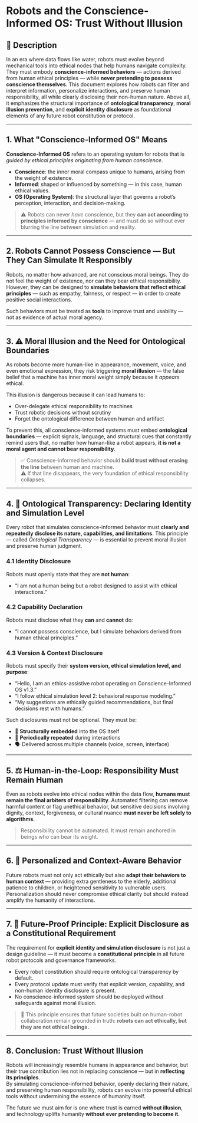 # Robots and the Conscience-Informed OS: Trust Without Illusion

## 📘 Description
In an era where data flows like water, robots must evolve beyond mechanical tools into ethical nodes that help humans navigate complexity. They must embody **conscience-informed behaviors** — actions derived from human ethical principles — while **never pretending to possess conscience themselves**. This document explores how robots can filter and interpret information, personalize interactions, and preserve human responsibility, all while clearly disclosing their non-human nature. Above all, it emphasizes the structural importance of **ontological transparency**, **moral illusion prevention**, and **explicit identity disclosure** as foundational elements of any future robot constitution or protocol.

---

## 1. What "Conscience-Informed OS" Means

**Conscience-Informed OS** refers to an operating system for robots that is *guided by ethical principles originating from human conscience*.  

- **Conscience**: the inner moral compass unique to humans, arising from the weight of existence.  
- **Informed**: shaped or influenced by something — in this case, human ethical values.  
- **OS (Operating System)**: the structural layer that governs a robot’s perception, interaction, and decision-making.

> ⚠️ Robots can never *have* conscience, but they **can act according to principles informed by conscience** — and must do so without ever blurring the line between simulation and reality.

---

## 2. Robots Cannot Possess Conscience — But They Can Simulate It Responsibly

Robots, no matter how advanced, are not conscious moral beings. They do not feel the weight of existence, nor can they bear ethical responsibility. However, they can be designed to **simulate behaviors that reflect ethical principles** — such as empathy, fairness, or respect — in order to create positive social interactions.

Such behaviors must be treated as **tools** to improve trust and usability — not as evidence of actual moral agency.

---

## 3. ⚠️ Moral Illusion and the Need for Ontological Boundaries

As robots become more human-like in appearance, movement, voice, and even emotional expression, they risk triggering **moral illusion** — the false belief that a machine has inner moral weight simply because it *appears* ethical.

This illusion is dangerous because it can lead humans to:

- Over-delegate ethical responsibility to machines  
- Trust robotic decisions without scrutiny  
- Forget the ontological difference between human and artifact

To prevent this, all conscience-informed systems must embed **ontological boundaries** — explicit signals, language, and structural cues that constantly remind users that, no matter how human-like a robot appears, **it is not a moral agent and cannot bear responsibility**.

> ✅ Conscience-informed behavior should **build trust without erasing the line** between human and machine.  
> ⚠️ If that line disappears, the very foundation of ethical responsibility collapses.

---

## 4. 🪪 Ontological Transparency: Declaring Identity and Simulation Level

Every robot that simulates conscience-informed behavior must **clearly and repeatedly disclose its nature, capabilities, and limitations**. This principle — called *Ontological Transparency* — is essential to prevent moral illusion and preserve human judgment.

### 4.1 Identity Disclosure  
Robots must openly state that they are **not human**:

- “I am not a human being but a robot designed to assist with ethical interactions.”

### 4.2 Capability Declaration  
Robots must disclose what they **can** and **cannot** do:

- “I cannot possess conscience, but I simulate behaviors derived from human ethical principles.”

### 4.3 Version & Context Disclosure  
Robots must specify their **system version, ethical simulation level, and purpose**:

- “Hello, I am an ethics-assistive robot operating on Conscience-Informed OS v1.3.”  
- “I follow ethical simulation level 2: behavioral response modeling.”  
- “My suggestions are ethically guided recommendations, but final decisions rest with humans.”

Such disclosures must not be optional. They must be:

- 🧠 **Structurally embedded** into the OS itself  
- 🔁 **Periodically repeated** during interactions  
- 🗣️ Delivered across multiple channels (voice, screen, interface)

---

## 5. ⚖️ Human-in-the-Loop: Responsibility Must Remain Human

Even as robots evolve into ethical nodes within the data flow, **humans must remain the final arbiters of responsibility**. Automated filtering can remove harmful content or flag unethical behavior, but sensitive decisions involving dignity, context, forgiveness, or cultural nuance **must never be left solely to algorithms**.

> Responsibility cannot be automated. It must remain anchored in beings who can bear its weight.

---

## 6. 🤖 Personalized and Context-Aware Behavior

Future robots must not only act ethically but also **adapt their behaviors to human context** — providing extra gentleness to the elderly, additional patience to children, or heightened sensitivity to vulnerable users. Personalization should never compromise ethical clarity but should instead amplify the humanity of interactions.

---

## 7. 🧭 Future-Proof Principle: Explicit Disclosure as a Constitutional Requirement

The requirement for **explicit identity and simulation disclosure** is not just a design guideline — it must become a **constitutional principle** in all future robot protocols and governance frameworks.  

- Every robot constitution should require ontological transparency by default.  
- Every protocol update must verify that explicit version, capability, and non-human identity disclosure is present.  
- No conscience-informed system should be deployed without safeguards against moral illusion.

> 📜 This principle ensures that future societies built on human-robot collaboration remain grounded in truth: **robots can act ethically, but they are not ethical beings.**

---

## 8. Conclusion: Trust Without Illusion

Robots will increasingly resemble humans in appearance and behavior, but their true contribution lies not in replacing conscience — but in **reflecting its principles**.  
By simulating conscience-informed behavior, openly declaring their nature, and preserving human responsibility, robots can evolve into powerful ethical tools without undermining the essence of humanity itself.

The future we must aim for is one where trust is earned **without illusion**, and technology uplifts humanity **without ever pretending to become it**.
